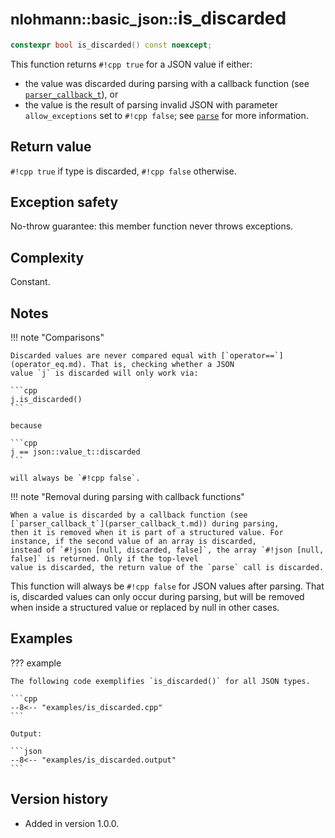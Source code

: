 # <small>nlohmann::basic_json::</small>is_discarded

```cpp
constexpr bool is_discarded() const noexcept;
```

This function returns `#!cpp true` for a JSON value if either:

- the value was discarded during parsing with a callback function (see [`parser_callback_t`](parser_callback_t.md)), or
- the value is the result of parsing invalid JSON with parameter `allow_exceptions` set to `#!cpp false`; see
  [`parse`](parse.md) for more information.

## Return value

`#!cpp true` if type is discarded, `#!cpp false` otherwise.

## Exception safety

No-throw guarantee: this member function never throws exceptions.

## Complexity

Constant.

## Notes

!!! note "Comparisons"

    Discarded values are never compared equal with [`operator==`](operator_eq.md). That is, checking whether a JSON
    value `j` is discarded will only work via:
    
    ```cpp
    j.is_discarded()
    ```
    
    because
    
    ```cpp
    j == json::value_t::discarded
    ```
    
    will always be `#!cpp false`.

!!! note "Removal during parsing with callback functions"

    When a value is discarded by a callback function (see [`parser_callback_t`](parser_callback_t.md)) during parsing,
    then it is removed when it is part of a structured value. For instance, if the second value of an array is discarded,
    instead of `#!json [null, discarded, false]`, the array `#!json [null, false]` is returned. Only if the top-level
    value is discarded, the return value of the `parse` call is discarded.

This function will always be `#!cpp false` for JSON values after parsing. That is, discarded values can only occur
during parsing, but will be removed when inside a structured value or replaced by null in other cases.

## Examples

??? example

    The following code exemplifies `is_discarded()` for all JSON types.
    
    ```cpp
    --8<-- "examples/is_discarded.cpp"
    ```
    
    Output:
    
    ```json
    --8<-- "examples/is_discarded.output"
    ```

## Version history

- Added in version 1.0.0.

